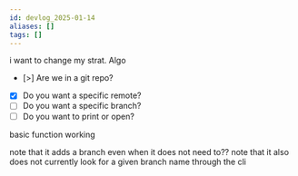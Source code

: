 ```yaml
---
id: devlog_2025-01-14
aliases: []
tags: []
---
```


i want to change my strat.
Algo
- [>] Are we in a git repo?
- [x] Do you want a specific remote?
- [ ] Do you want a specific branch?
- [ ] Do you want to print or open?

basic function working

note that it adds a branch even when it does not need to??
note that it also does not currently look for a given branch name through the cli


